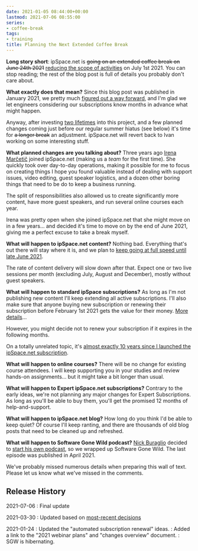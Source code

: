 ```yaml
---
date: 2021-01-05 08:44:00+00:00
lastmod: 2021-07-06 08:55:00
series:
- coffee-break
tags:
- training
title: Planning the Next Extended Coffee Break
---
```

**Long story short**: ipSpace.net is ~~going on an extended coffee break on June 24th 2021~~ [reducing the scope of activities](/2021/04/coffee-break-take-two/) on July 1st 2021. You can stop reading; the rest of the blog post is full of details you probably don't care about.

**What exactly does that mean?** Since this blog post was published in January 2021, we pretty much [figured out a way forward](https://www.ipspace.net/Break/Overview), and I'm glad we let engineers considering our subscriptions know months in advance what might happen.

Anyway, after investing [two lifetimes](https://www.smbc-comics.com/comic/2012-09-02) into this project, and a few planned changes coming just before our regular summer hiatus (see below) it's time for ~~a longer break~~ an adjustment. ipSpace.net will revert back to Ivan working on some interesting stuff.
<!--more-->
**What planned changes are you talking about?** Three years ago [Irena Marčetič](https://www.ipspace.net/Team:Irena_Marcetic) joined ipSpace.net (making us a *team* for the first time). She quickly took over day-to-day operations, making it possible for me to focus on creating things I hope you found valuable instead of dealing with support issues, video editing, guest speaker logistics, and a dozen other boring things that need to be do to keep a business running. 

The split of responsibilities also allowed us to create significantly more content, have more guest speakers, and run several online courses each year.

Irena was pretty open when she joined ipSpace.net that she might move on in a few years... and decided it's time to move on by the end of June 2021, giving me a perfect excuse to take a break myself.

**What will happen to ipSpace.net content?** Nothing bad. Everything that's out there will stay where it is, and we plan to [keep going at full speed until late June 2021](/2021/01/planning-webinars-2021/). 

The rate of content delivery will slow down after that. Expect one or two live sessions per month (excluding July, August and December), mostly without guest speakers.

**What will happen to standard ipSpace subscriptions?** As long as I'm not publishing new content I'll keep extending all active subscriptions. I'll also make sure that anyone buying new subscription or renewing their subscription before February 1st 2021 gets the value for their money. [More details](https://www.ipspace.net/Break/Overview#Changes_to_ipSpace.net_Standard_Subscriptions)...

However, you might decide not to renew your subscription if it expires in the following months.

On a totally unrelated topic, it's [almost exactly 10 years since I launched the ipSpace.net subscription](/2010/12/yearly-subscription-to-my-webinars/).

**What will happen to online courses?** There will be no change for existing course attendees. I will keep supporting you in your studies and review hands-on assignments... but it might take a bit longer than usual.

**What will happen to Expert ipSpace.net subscriptions?** Contrary to the early ideas, we're not planning any major changes for Expert Subscriptions. As long as you'll be able to buy them, you'll get the promised 12 months of help-and-support.

**What will happen to ipSpace.net blog?** How long do you think I'd be able to keep quiet? Of course I'll keep ranting, and there are thousands of old blog posts that need to be cleaned up and refreshed.

**What will happen to Software Gone Wild podcast?** [Nick Buraglio](https://www.ipspace.net/Expert:Nick_Buraglio) decided to [start his own podcast](https://forwardingplane.net/2021/01/21/modemcast-podcast/), so we wrapped up Software Gone Wild.  The last episode was published in April 2021.

We've probably missed numerous details when preparing this wall of text. Please let us know what we've missed in the comments.

## Release History

2021-07-06
: Final update

2021-03-30
: Updated based on [most-recent decisions](/2021/04/coffee-break-take-two/)

2021-01-24
: Updated the "automated subscription renewal" ideas.
: Added a link to the "2021 webinar plans" and "changes overview" document. 
: SGW is hibernating.